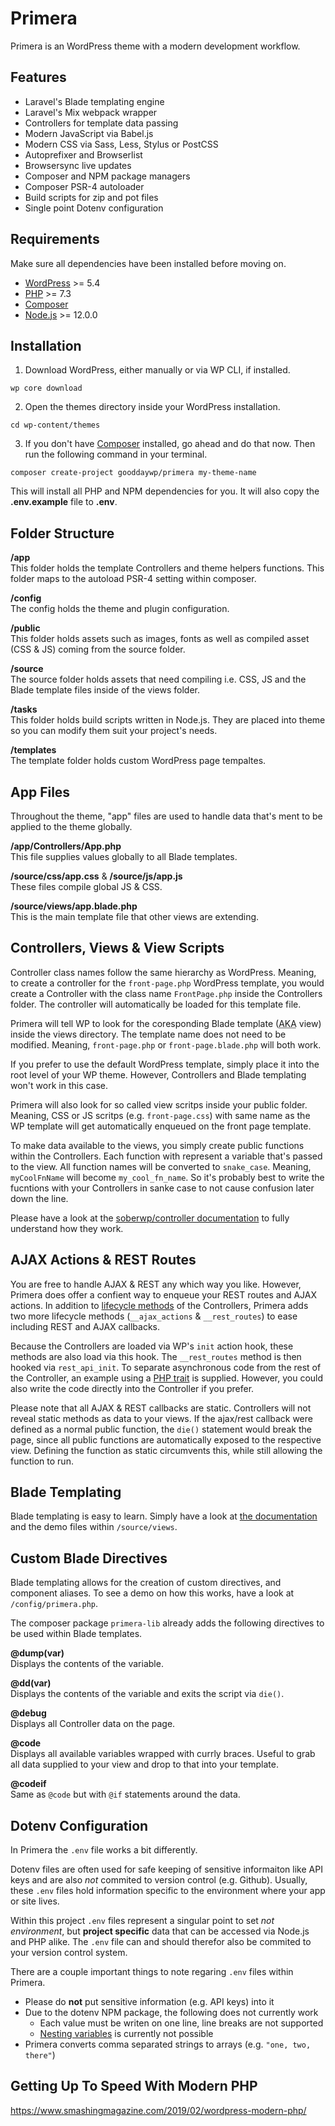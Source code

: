
# Primera

Primera is an WordPress theme with a modern development workflow.

## Features

- Laravel's Blade templating engine
- Laravel's Mix webpack wrapper
- Controllers for template data passing
- Modern JavaScript via Babel.js
- Modern CSS via Sass, Less, Stylus or PostCSS
- Autoprefixer and Browserlist
- Browsersync live updates
- Composer and NPM package managers
- Composer PSR-4 autoloader
- Build scripts for zip and pot files
- Single point Dotenv configuration

## Requirements

Make sure all dependencies have been installed before moving on.

- [WordPress](https://wordpress.org/) >= 5.4
- [PHP](https://www.php.net/manual/en/install.php) >= 7.3
- [Composer](https://getcomposer.org/download/)
- [Node.js](https://nodejs.org/en/) >= 12.0.0

## Installation

1. Download WordPress, either manually or via WP CLI, if installed.
```shell
wp core download
```
2. Open the themes directory inside your WordPress installation.
```shell
cd wp-content/themes
```
3. If you don't have [Composer](https://getcomposer.org/doc/00-intro.md) installed, go ahead and do that now. Then run the following command in your terminal.
```shell
composer create-project gooddaywp/primera my-theme-name
```

This will install all PHP and NPM dependencies for you. It will also copy the **.env.example** file to **.env**.

## Folder Structure

**/app** <br>
This folder holds the template Controllers and theme helpers functions. This folder maps to the autoload PSR-4 setting within composer.

**/config** <br>
The config holds the theme and plugin configuration.

**/public** <br>
This folder holds assets such as images, fonts as well as compiled asset (CSS & JS) coming from the source folder.

**/source** <br>
The source folder holds assets that need compiling i.e. CSS, JS and the Blade template files inside of the views folder.

**/tasks** <br>
This folder holds build scripts written in Node.js. They are placed into theme so you can modify them suit your project's needs.

**/templates** <br>
The template folder holds custom WordPress page tempaltes.

## App Files

Throughout the theme, "app" files are used to handle data that's ment to be applied to the theme globally.

**/app/Controllers/App.php** <br>
This file supplies values globally to all Blade templates.

**/source/css/app.css** & **/source/js/app.js** <br>
These files compile global JS & CSS.

**/source/views/app.blade.php** <br>
This is the main template file that other views are extending.

## Controllers, Views & View Scripts

Controller class names follow the same hierarchy as WordPress. Meaning, to create a controller for the `front-page.php` WordPress template, you would create a Controller with the class name `FrontPage.php` inside the Controllers folder. The controller will automatically be loaded for this template file.

Primera will tell WP to look for the coresponding Blade template (<abbr title="also known as">AKA</abbr> view) inside the views directory. The template name does not need to be modified. Meaning, `front-page.php` or `front-page.blade.php` will both work.

If you prefer to use the default WordPress template, simply place it into the root level of your WP theme. However, Controllers and Blade templating won't work in this case.

Primera will also look for so called view scritps inside your public folder. Meaning, CSS or JS scritps (e.g. `front-page.css`) with same name as the WP template will get automatically enqueued on the front page template.

To make data available to the views, you simply create public functions within the Controllers. Each function with represent a variable that's passed to the view. All function names will be converted to `snake_case`. Meaning, `myCoolFnName` will become `my_cool_fn_name`. So it's probably best to write the fucntions with your Controllers in sanke case to not cause confusion later down the line.

Please have a look at the [soberwp/controller documentation](https://github.com/soberwp/controller/blob/master/README.md) to fully understand how they work.

## AJAX Actions & REST Routes

You are free to handle AJAX & REST any which way you like. However, Primera does offer a confient way to enqueue your REST routes and AJAX actions. In addition to [lifecycle methods](https://github.com/soberwp/controller/blob/master/README.md#lifecycles) of the Controllers, Primera adds two more lifecycle methods (`__ajax_actions` & `__rest_routes`) to ease including REST and AJAX callbacks.

Because the Controllers are loaded via WP's `init` action hook, these methods are also load via this hook. The `__rest_routes` method is then hooked via  `rest_api_init`. To separate asynchronous code from the rest of the Controller, an example using a [PHP trait](https://www.php.net/manual/en/language.oop5.traits.php) is supplied. However, you could also write the code directly into the Controller if you prefer.

Please note that all AJAX & REST callbacks are static. Controllers will not reveal static methods as data to your views. If the ajax/rest callback were defined as a normal public function, the `die()` statement would break the page, since all public functions are automatically exposed to the respective view. Defining the function as static circumvents this, while still allowing the function to run.

## Blade Templating

Blade templating is easy to learn. Simply have a look at [the documentation](https://laravel.com/docs/6.x/blade) and the demo files within `/source/views`.

## Custom Blade Directives

Blade templating allows for the creation of custom directives, and component aliases. To see a demo on how this works, have a look at `/config/primera.php`.

The composer package `primera-lib` already adds the following directives to be used within Blade templates.

**@dump(__var__)** <br>
Displays the contents of the variable.

**@dd(__var__)** <br>
Displays the contents of the variable and exits the script via `die()`.

**@debug** <br>
Displays all Controller data on the page.

**@code** <br>
Displays all available variables wrapped with currly braces. Useful to grab all data supplied to your view and drop to that into your template.

**@codeif** <br>
Same as `@code` but with `@if` statements around the data.

## Dotenv Configuration

In Primera the `.env` file works a bit differently.

Dotenv files are often used for safe keeping of sensitive informaiton like API keys and are also *not* commited to version control (e.g. Github). Usually, these `.env` files hold information specific to the environment where your app or site lives.

Within this project `.env` files represent a singular point to set *not environment*, but **project specific** data that can be accessed via Node.js and PHP alike. The `.env` file can and should therefor also be commited to your version control system.

There are a couple important things to note regaring `.env` files within Primera.

- Please do **not** put sensitive information (e.g. API keys) into it
- Due to the dotenv NPM package, the following does not currently work
  - Each value must be writen on one line, line breaks are not supported
  - [Nesting variables](https://github.com/vlucas/phpdotenv#nesting-variables) is currently not possible
- Primera converts comma separated strings to arrays (e.g. `"one, two, there"`)

## Getting Up To Speed With Modern PHP

https://www.smashingmagazine.com/2019/02/wordpress-modern-php/



